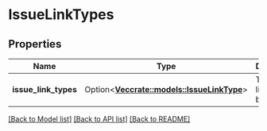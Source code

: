# IssueLinkTypes

## Properties

Name | Type | Description | Notes
------------ | ------------- | ------------- | -------------
**issue_link_types** | Option<[**Vec<crate::models::IssueLinkType>**](IssueLinkType.md)> | The issue link type bean. | [optional][readonly]

[[Back to Model list]](../README.md#documentation-for-models) [[Back to API list]](../README.md#documentation-for-api-endpoints) [[Back to README]](../README.md)


